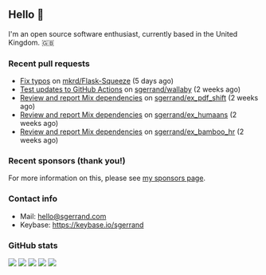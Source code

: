 ## Hello 👋

I'm an open source software enthusiast, currently based in the United Kingdom. :gb:

### Recent pull requests


- [Fix typos](https://github.com/mkrd/Flask-Squeeze/pull/22) on [mkrd/Flask-Squeeze](https://github.com/mkrd/Flask-Squeeze) (5 days ago)
- [Test updates to GitHub Actions](https://github.com/sgerrand/wallaby/pull/1) on [sgerrand/wallaby](https://github.com/sgerrand/wallaby) (2 weeks ago)
- [Review and report Mix dependencies](https://github.com/sgerrand/ex_pdf_shift/pull/4) on [sgerrand/ex_pdf_shift](https://github.com/sgerrand/ex_pdf_shift) (2 weeks ago)
- [Review and report Mix dependencies](https://github.com/sgerrand/ex_humaans/pull/33) on [sgerrand/ex_humaans](https://github.com/sgerrand/ex_humaans) (2 weeks ago)
- [Review and report Mix dependencies](https://github.com/sgerrand/ex_bamboo_hr/pull/23) on [sgerrand/ex_bamboo_hr](https://github.com/sgerrand/ex_bamboo_hr) (2 weeks ago)

### Recent sponsors (thank you!)



For more information on this, please see [my sponsors page](https://github.com/sponsors/sgerrand/).

### Contact info

- Mail: hello@sgerrand.com
- Keybase: https://keybase.io/sgerrand

### GitHub stats

![](https://github-profile-summary-cards.vercel.app/api/cards/profile-details?username=sgerrand&theme=github)
![](https://github-profile-summary-cards.vercel.app/api/cards/repos-per-language?username=sgerrand&theme=github)
![](https://github-profile-summary-cards.vercel.app/api/cards/most-commit-language?username=sgerrand&theme=github)
![](https://github-profile-summary-cards.vercel.app/api/cards/stats?username=sgerrand&theme=github)
![](https://github-profile-summary-cards.vercel.app/api/cards/productive-time?username=sgerrand&theme=github)
